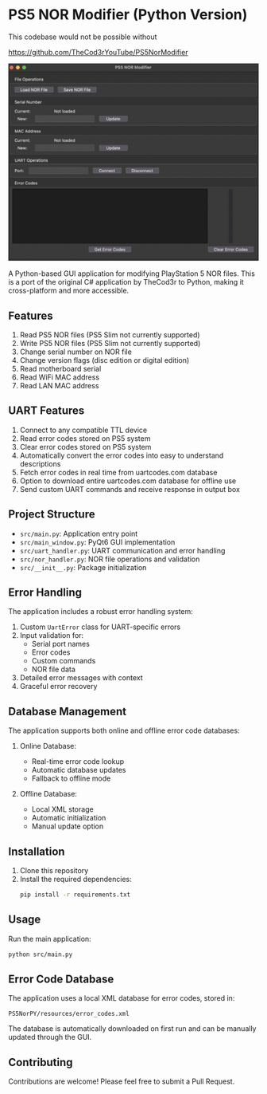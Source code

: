# PS5 NOR Modifier (Python Version)

This codebase would not be possible without 

https://github.com/TheCod3rYouTube/PS5NorModifier

![alt text](norimage.png "Title")

A Python-based GUI application for modifying PlayStation 5 NOR files. This is a port of the original C# application by TheCod3r to Python, making it cross-platform and more accessible.

## Features

1. Read PS5 NOR files (PS5 Slim not currently supported)
2. Write PS5 NOR files (PS5 Slim not currently supported)
3. Change serial number on NOR file
4. Change version flags (disc edition or digital edition)
5. Read motherboard serial
6. Read WiFi MAC address
7. Read LAN MAC address

## UART Features

1. Connect to any compatible TTL device
2. Read error codes stored on PS5 system
3. Clear error codes stored on PS5 system
4. Automatically convert the error codes into easy to understand descriptions
5. Fetch error codes in real time from uartcodes.com database
6. Option to download entire uartcodes.com database for offline use
7. Send custom UART commands and receive response in output box

## Project Structure

- `src/main.py`: Application entry point
- `src/main_window.py`: PyQt6 GUI implementation
- `src/uart_handler.py`: UART communication and error handling
- `src/nor_handler.py`: NOR file operations and validation
- `src/__init__.py`: Package initialization

## Error Handling

The application includes a robust error handling system:

1. Custom `UartError` class for UART-specific errors
2. Input validation for:
   - Serial port names
   - Error codes
   - Custom commands
   - NOR file data
3. Detailed error messages with context
4. Graceful error recovery

## Database Management

The application supports both online and offline error code databases:

1. Online Database:
   - Real-time error code lookup
   - Automatic database updates
   - Fallback to offline mode

2. Offline Database:
   - Local XML storage
   - Automatic initialization
   - Manual update option

## Installation

1. Clone this repository
2. Install the required dependencies:
   ```bash
   pip install -r requirements.txt
   ```

## Usage

Run the main application:
```bash
python src/main.py
```

## Error Code Database

The application uses a local XML database for error codes, stored in:
```
PS5NorPY/resources/error_codes.xml
```

The database is automatically downloaded on first run and can be manually updated through the GUI.

## Contributing

Contributions are welcome! Please feel free to submit a Pull Request.